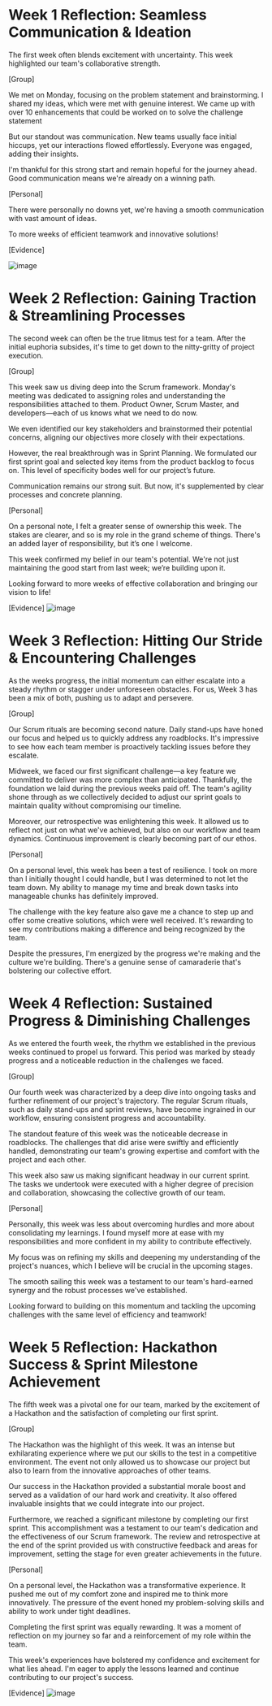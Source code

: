 # **Week 1 Reflection: Seamless Communication & Ideation**

The first week often blends excitement with uncertainty. This week highlighted our team's collaborative strength.

[Group]

We met on Monday, focusing on the problem statement and brainstorming. I shared my ideas, which were met with genuine interest.
We came up with over 10 enhancements that could be worked on to solve the challenge statement

But our standout was communication. New teams usually face initial hiccups, yet our interactions flowed effortlessly. Everyone was engaged, adding their insights.

I'm thankful for this strong start and remain hopeful for the journey ahead. Good communication means we're already on a winning path.

[Personal]

There were personally no downs yet, we're having a smooth communication with vast amount of ideas.

To more weeks of efficient teamwork and innovative solutions!

[Evidence]

![image](https://github.com/uhjavier/PFD/assets/47713804/3f5e9e85-f376-4b4b-939f-46b8d20ed37a)

# **Week 2 Reflection: Gaining Traction & Streamlining Processes**
The second week can often be the true litmus test for a team. After the initial euphoria subsides, it's time to get down to the nitty-gritty of project execution.

[Group]

This week saw us diving deep into the Scrum framework. Monday's meeting was dedicated to assigning roles and understanding the responsibilities attached to them. Product Owner, Scrum Master, and developers—each of us knows what we need to do now.

We even identified our key stakeholders and brainstormed their potential concerns, aligning our objectives more closely with their expectations.

However, the real breakthrough was in Sprint Planning. We formulated our first sprint goal and selected key items from the product backlog to focus on. This level of specificity bodes well for our project’s future.

Communication remains our strong suit. But now, it's supplemented by clear processes and concrete planning.

[Personal]

On a personal note, I felt a greater sense of ownership this week. The stakes are clearer, and so is my role in the grand scheme of things. There's an added layer of responsibility, but it’s one I welcome.

This week confirmed my belief in our team's potential. We're not just maintaining the good start from last week; we’re building upon it.

Looking forward to more weeks of effective collaboration and bringing our vision to life!

[Evidence]
![image](https://github.com/uhjavier/PFD/assets/47713804/a7661644-c404-46a3-84da-33600c223941)

# **Week 3 Reflection: Hitting Our Stride & Encountering Challenges**

As the weeks progress, the initial momentum can either escalate into a steady rhythm or stagger under unforeseen obstacles. For us, Week 3 has been a mix of both, pushing us to adapt and persevere.

[Group]

Our Scrum rituals are becoming second nature. Daily stand-ups have honed our focus and helped us to quickly address any roadblocks. It's impressive to see how each team member is proactively tackling issues before they escalate.

Midweek, we faced our first significant challenge—a key feature we committed to deliver was more complex than anticipated. Thankfully, the foundation we laid during the previous weeks paid off. The team's agility shone through as we collectively decided to adjust our sprint goals to maintain quality without compromising our timeline.

Moreover, our retrospective was enlightening this week. It allowed us to reflect not just on what we've achieved, but also on our workflow and team dynamics. Continuous improvement is clearly becoming part of our ethos.

[Personal]

On a personal level, this week has been a test of resilience. I took on more than I initially thought I could handle, but I was determined to not let the team down. My ability to manage my time and break down tasks into manageable chunks has definitely improved.

The challenge with the key feature also gave me a chance to step up and offer some creative solutions, which were well received. It's rewarding to see my contributions making a difference and being recognized by the team.

Despite the pressures, I'm energized by the progress we're making and the culture we're building. There's a genuine sense of camaraderie that's bolstering our collective effort.

# **Week 4 Reflection: Sustained Progress & Diminishing Challenges**
As we entered the fourth week, the rhythm we established in the previous weeks continued to propel us forward. This period was marked by steady progress and a noticeable reduction in the challenges we faced.

[Group]

Our fourth week was characterized by a deep dive into ongoing tasks and further refinement of our project's trajectory. The regular Scrum rituals, such as daily stand-ups and sprint reviews, have become ingrained in our workflow, ensuring consistent progress and accountability.

The standout feature of this week was the noticeable decrease in roadblocks. The challenges that did arise were swiftly and efficiently handled, demonstrating our team's growing expertise and comfort with the project and each other.

This week also saw us making significant headway in our current sprint. The tasks we undertook were executed with a higher degree of precision and collaboration, showcasing the collective growth of our team.

[Personal]

Personally, this week was less about overcoming hurdles and more about consolidating my learnings. I found myself more at ease with my responsibilities and more confident in my ability to contribute effectively.

My focus was on refining my skills and deepening my understanding of the project's nuances, which I believe will be crucial in the upcoming stages.

The smooth sailing this week was a testament to our team's hard-earned synergy and the robust processes we've established.

Looking forward to building on this momentum and tackling the upcoming challenges with the same level of efficiency and teamwork!

# **Week 5 Reflection: Hackathon Success & Sprint Milestone Achievement**
The fifth week was a pivotal one for our team, marked by the excitement of a Hackathon and the satisfaction of completing our first sprint.

[Group]

The Hackathon was the highlight of this week. It was an intense but exhilarating experience where we put our skills to the test in a competitive environment. The event not only allowed us to showcase our project but also to learn from the innovative approaches of other teams.

Our success in the Hackathon provided a substantial morale boost and served as a validation of our hard work and creativity. It also offered invaluable insights that we could integrate into our project.

Furthermore, we reached a significant milestone by completing our first sprint. This accomplishment was a testament to our team's dedication and the effectiveness of our Scrum framework. The review and retrospective at the end of the sprint provided us with constructive feedback and areas for improvement, setting the stage for even greater achievements in the future.

[Personal]

On a personal level, the Hackathon was a transformative experience. It pushed me out of my comfort zone and inspired me to think more innovatively. The pressure of the event honed my problem-solving skills and ability to work under tight deadlines.

Completing the first sprint was equally rewarding. It was a moment of reflection on my journey so far and a reinforcement of my role within the team.

This week's experiences have bolstered my confidence and excitement for what lies ahead. I'm eager to apply the lessons learned and continue contributing to our project's success.

[Evidence] ![image](https://github.com/uhjavier/PFD/assets/47713804/c8699db2-4c7f-4946-89b8-54c34836e329)
